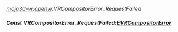 _[mojo3d-vr](../../modules/mojo3d-vr/mojo3d-vr-module.md):[openvr](openvr:).VRCompositorError\_RequestFailed_
##### Const VRCompositorError\_RequestFailed:[EVRCompositorError](../../modules/mojo3d-vr/openvr-evrcompositorerror.md)
